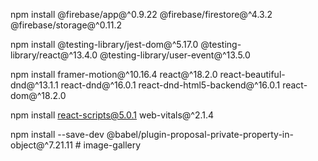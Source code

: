 npm install @firebase/app@^0.9.22 @firebase/firestore@^4.3.2 @firebase/storage@^0.11.2

npm install @testing-library/jest-dom@^5.17.0 @testing-library/react@^13.4.0 @testing-library/user-event@^13.5.0

npm install framer-motion@^10.16.4 react@^18.2.0 react-beautiful-dnd@^13.1.1 react-dnd@^16.0.1 react-dnd-html5-backend@^16.0.1 react-dom@^18.2.0

npm install react-scripts@5.0.1 web-vitals@^2.1.4

npm install --save-dev @babel/plugin-proposal-private-property-in-object@^7.21.11
#   i m a g e - g a l l e r y  
 